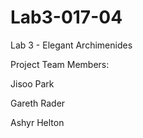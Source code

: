 # Lab3-017-04
Lab 3 - Elegant Archimenides

Project Team Members:

Jisoo Park

Gareth Rader

Ashyr Helton

